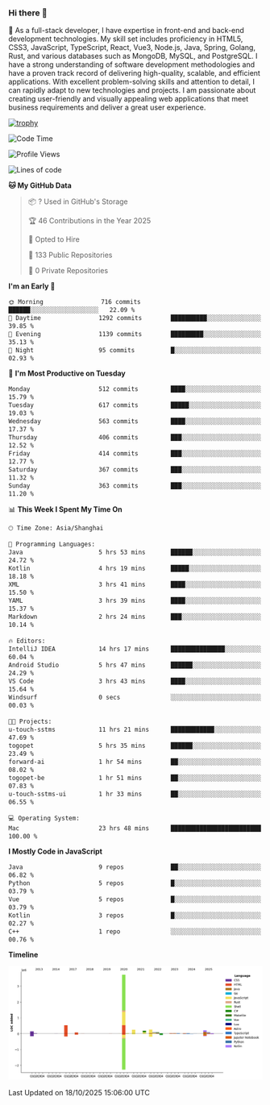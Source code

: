 ### Hi there 👋

🌱 As a full-stack developer, I have expertise in front-end and back-end development technologies. My skill set includes proficiency in HTML5, CSS3, JavaScript, TypeScript, React, Vue3, Node.js, Java, Spring, Golang, Rust, and various databases such as MongoDB, MySQL, and PostgreSQL. I have a strong understanding of software development methodologies and have a proven track record of delivering high-quality, scalable, and efficient applications. With excellent problem-solving skills and attention to detail, I can rapidly adapt to new technologies and projects. I am passionate about creating user-friendly and visually appealing web applications that meet business requirements and deliver a great user experience.

[![trophy](https://github-profile-trophy.vercel.app/?username=elton&rank=SECRET,SSS,SS,S,AAA,AA,A&theme=onedark&no-frame=true&margin-w=10)](https://github.com/ryo-ma/github-profile-trophy)

<!--START_SECTION:waka-->
![Code Time](http://img.shields.io/badge/Code%20Time-2%2C001%20hrs%207%20mins-blue)

![Profile Views](http://img.shields.io/badge/Profile%20Views-0-blue)

![Lines of code](https://img.shields.io/badge/From%20Hello%20World%20I%27ve%20Written-5.9%20million%20lines%20of%20code-blue)

**🐱 My GitHub Data** 

> 📦 ? Used in GitHub's Storage 
 > 
> 🏆 46 Contributions in the Year 2025
 > 
> 💼 Opted to Hire
 > 
> 📜 133 Public Repositories 
 > 
> 🔑 0 Private Repositories 
 > 
**I'm an Early 🐤** 

```text
🌞 Morning                716 commits         ██████░░░░░░░░░░░░░░░░░░░   22.09 % 
🌆 Daytime                1292 commits        ██████████░░░░░░░░░░░░░░░   39.85 % 
🌃 Evening                1139 commits        █████████░░░░░░░░░░░░░░░░   35.13 % 
🌙 Night                  95 commits          █░░░░░░░░░░░░░░░░░░░░░░░░   02.93 % 
```
📅 **I'm Most Productive on Tuesday** 

```text
Monday                   512 commits         ████░░░░░░░░░░░░░░░░░░░░░   15.79 % 
Tuesday                  617 commits         █████░░░░░░░░░░░░░░░░░░░░   19.03 % 
Wednesday                563 commits         ████░░░░░░░░░░░░░░░░░░░░░   17.37 % 
Thursday                 406 commits         ███░░░░░░░░░░░░░░░░░░░░░░   12.52 % 
Friday                   414 commits         ███░░░░░░░░░░░░░░░░░░░░░░   12.77 % 
Saturday                 367 commits         ███░░░░░░░░░░░░░░░░░░░░░░   11.32 % 
Sunday                   363 commits         ███░░░░░░░░░░░░░░░░░░░░░░   11.20 % 
```


📊 **This Week I Spent My Time On** 

```text
🕑︎ Time Zone: Asia/Shanghai

💬 Programming Languages: 
Java                     5 hrs 53 mins       ██████░░░░░░░░░░░░░░░░░░░   24.72 % 
Kotlin                   4 hrs 19 mins       █████░░░░░░░░░░░░░░░░░░░░   18.18 % 
XML                      3 hrs 41 mins       ████░░░░░░░░░░░░░░░░░░░░░   15.50 % 
YAML                     3 hrs 39 mins       ████░░░░░░░░░░░░░░░░░░░░░   15.37 % 
Markdown                 2 hrs 24 mins       ███░░░░░░░░░░░░░░░░░░░░░░   10.14 % 

🔥 Editors: 
IntelliJ IDEA            14 hrs 17 mins      ███████████████░░░░░░░░░░   60.04 % 
Android Studio           5 hrs 47 mins       ██████░░░░░░░░░░░░░░░░░░░   24.29 % 
VS Code                  3 hrs 43 mins       ████░░░░░░░░░░░░░░░░░░░░░   15.64 % 
Windsurf                 0 secs              ░░░░░░░░░░░░░░░░░░░░░░░░░   00.03 % 

🐱‍💻 Projects: 
u-touch-sstms            11 hrs 21 mins      ████████████░░░░░░░░░░░░░   47.69 % 
togopet                  5 hrs 35 mins       ██████░░░░░░░░░░░░░░░░░░░   23.49 % 
forward-ai               1 hr 54 mins        ██░░░░░░░░░░░░░░░░░░░░░░░   08.02 % 
togopet-be               1 hr 51 mins        ██░░░░░░░░░░░░░░░░░░░░░░░   07.83 % 
u-touch-sstms-ui         1 hr 33 mins        ██░░░░░░░░░░░░░░░░░░░░░░░   06.55 % 

💻 Operating System: 
Mac                      23 hrs 48 mins      █████████████████████████   100.00 % 
```

**I Mostly Code in JavaScript** 

```text
Java                     9 repos             ██░░░░░░░░░░░░░░░░░░░░░░░   06.82 % 
Python                   5 repos             █░░░░░░░░░░░░░░░░░░░░░░░░   03.79 % 
Vue                      5 repos             █░░░░░░░░░░░░░░░░░░░░░░░░   03.79 % 
Kotlin                   3 repos             █░░░░░░░░░░░░░░░░░░░░░░░░   02.27 % 
C++                      1 repo              ░░░░░░░░░░░░░░░░░░░░░░░░░   00.76 % 
```



**Timeline**

![Lines of Code chart](https://raw.githubusercontent.com/elton/elton/main/assets/bar_graph.png)


 Last Updated on 18/10/2025 15:06:00 UTC
<!--END_SECTION:waka-->

<!--
**elton/elton** is a ✨ _special_ ✨ repository because its `README.md` (this file) appears on your GitHub profile.

Here are some ideas to get you started:

- 🔭 I’m currently working on ...
- 🌱 I’m currently learning ...
- 👯 I’m looking to collaborate on ...
- 🤔 I’m looking for help with ...
- 💬 Ask me about ...
- 📫 How to reach me: ...
- 😄 Pronouns: ...
- ⚡ Fun fact: ...
-->
